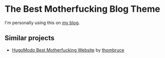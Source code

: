 # The Best Motherfucking Blog Theme

I'm personally using this on [my blog](denv.it/blog).

## Similar projects

- [HugoModo Best Motherfucking Website](https://github.com/hugomodo/hugomodo-best-motherfucking-website) by [thombruce](https://github.com/thombruce)
